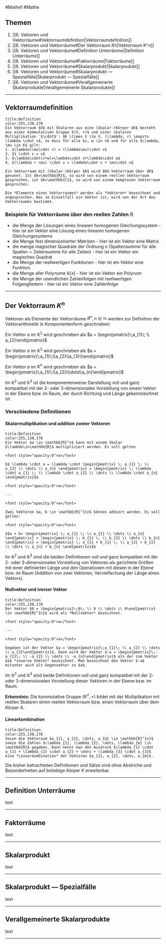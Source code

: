 #Mathe1 #Mathe 

## Themen
1. [[6. Vektoren und Vektorräume#Vektorraumdefinition|Vektorraumdefinition]]
2. [[6. Vektoren und Vektorräume#Der Vektorraum $K n$|Vektorraum K^n]]
3. [[6. Vektoren und Vektorräume#Definition Unterräume|Definition Unterräume]]
4. [[6. Vektoren und Vektorräume#Faktorräume|Faktorräume]]
5. [[6. Vektoren und Vektorräume#Skalarprodukt|Skalarprodukt]]
6. [[6. Vektoren und Vektorräume#Skalarprodukt — Spezialfälle|Skalarprodukt — Spezialfälle]]
7. [[6. Vektoren und Vektorräume#Verallgemeinerte Skalarprodukte|Verallgemeinerte Skalarprodukte]]

---

## Vektorraumdefinition

```ad-info
title:Definition
color:255,130,178
Ein Vektorraum $V$ mit Skalaren aus eine (Skalar-)Körper $K$ besteht aus einer kommutativen Gruppe $(V, +)$ und einer skalaren Multiplikation '$\cdot$': $K \times V \to V, (\lambda, v) \mapsto \lambda \cdot v$, so dass für alle $v, w \in V$ und für alle $\lambda, \mu \in K$ gilt:
1. $\lambda(\mu\cdot v) = (\lambda\mu)\cdot v$
2. $1 \cdot v = v$
3. $\lambda\cdot(v+w)=\lambda\cdot v+\lambda\cdot w$
4. $(\lambda + \mu) \cdot v = \lambda\cdot v + \mu\cdot v$

Ein Vektorraum mit (Skalar-)Körper $K$ wird $K$-Vektorraum über $K$ genannt. Ist $K=\mathbb{R}$, so wird von einem reellen Vektorraum gesprochen, ist $K=\mathbb{C}$, so wird von einem komplexen Vektorraum gesprochen.

Die *Elemente eines Vektorraumes* werden als *Vektoren* bezeichnet und angesprochen. Was im Einzelfall ein Vektor ist, wird von der Art des Vektorraumes bestimmt.
``` 

### Beispiele für Vektorräume über den reellen Zahlen $\mathbb{R}$
- die Menge der Lösungen eines linearen homogenen Gleichungssystem - hier ist ein Vektor eine Lösung eines linearen homogenen Gleichungssystems
- die Menge fest dimensionierter Matrizen - hier ist ein Vektor eine Matrix
- die menge magischer Quadrate der Ordnung $n$ (Spaltensumme für alle Spalten = Zeilensumme für alle Zeilen) - hier ist ein Vektor ein magisches Quadrat
- die Menge der reellwertigen Funktionen - hier ist ein Vektor eine Funktion
- die Menge aller Polynome $\mathbb{R}[x]$ - hier ist ein Vektor ein Polynom
- die Menge der unendlichen Zahlenfolgen mit reellwertigen Folgengliedern - hier ist ein Vektor eine Zahlenfolge

---

## Der Vektorraum $K^n$

Vektoren als Elemente der Vektorräume $R^{n}, n \in \mathbb{N}$ werden zur Definition der Vektorarithmetik in Komponentenform geschrieben:

Ein Vektor $a$ im $\mathbb{R}^{2}$ wird geschrieben als $a = \begin{pmatrix}\;a_{1}\; \\ a_{2}\end{pmatrix}$


Ein Vektor $a$ im $\mathbb{R}^{3}$ wird geschrieben als $a = \begin{pmatrix}\;a_{1}\;\\a_{2}\\a_{3}\\\end{pmatrix}$

Ein Vektor $a$ im $\mathbb{R}^n$ wird geschrieben als $a = \begin{pmatrix}\;a_{1}\;\\a_{2}\\\dots\\a_{n}\end{pmatrix}$

Im $\mathbb{R}^{2}$ und $\mathbb{R}^{3}$ ist die komponentenweise Darstellung voll und ganz kompatibel mit der 2- oder 3-dimensionalen Vorstellung von einem Vektor in der Ebene bzw. im Raum, der durch Richtung und Länge gekennzeichnet ist.

### Verschiedene Definitionen

#### Skalarmultiplikation und addition zweier Vektoren
```ad-info
title:Definition
color:255,130,178
Ein Vektor $a \in \mathbb{R}^n$ kann mit einem Skalar $\lambda\in\mathbb{R}$ multipliziert werden. Es soll gelten

<font style="opacity:0">a</font>

$$ \lambda \cdot a = \lambda \cdot \begin{pmatrix} \; a_{1} \; \\ a_{2} \\ \dots \\ a_{n} \end{pmatrix} = \begin{pmatrix} \; \lambda \cdot a_{1} \; \\ \lambda \cdot a_{2} \\ \dots \\ \lambda \cdot a_{n} \end{pmatrix}$$

<font style="opacity:0">a</font>

---

<font style="opacity:0">a</font>

Zwei Vektoren $a, b \in \mathbb{R}^{n}$ können addiert werden. Es soll gelten:

<font style="opacity:0">a</font>

$$a + b= \begin{pmatrix} \; a_{1} \; \\ a_{2} \\ \dots \\ a_{n} \end{pmatrix} + \begin{pmatrix} \; b_{1} \; \\ b_{2} \\ \dots \\ b_{n} \end{pmatrix} = \begin{pmatrix} \; a_{1} + b_{1} \; \\ a_{2} + b_{2} \\ \dots \\ a_{n} + b_{n} \end{pmatrix}$$
``` 

Im $\mathbb{R}^2$ und $\mathbb{R}^{3}$ sind die beiden Definitionen voll und ganz kompatibel mit der 2- oder 3-dimensionalen Vorstellung von Vektoren als gerichtete Größen mit einer definierten Länge und den Operationen mit diesen in der Ebene bzw. im Raum (Addition von zwei Vektoren, Vervielfachung der Länge eines Vektors).

#### Nullvektor und iverser Vektor
```ad-info
title:Definition
color:255,130,178
Der Vektor $0 = \begin{pmatrix}\;0\; \\ 0 \\ \dots \\ 0\end{pmatrix} \in \mathbb{R}^{n}$ wird als *Nullvektor* bezeichnet.

<font style="opacity:0">a</font>

---

<font style="opacity:0">a</font>

Gegeben ist der Vektor $a = \begin{pmatrix}\;a_{1}\; \\ a_{2} \\ \dots \\ a_{3}\end{pmatrix}$. Dann wird der Vektor $-a = \begin{pmatrix}\;-a_{1}\; \\ -a_{2} \\ \dots \\ -a_{n}\end{pmatrix}$ als der zum Vektor $a$ *inverse Vektor* bezeichnet. Man bezeichnet den Vektor $-a$ mitunter auch als Gegenvektor zu $a$.
``` 

Im $\mathbb{R}^2$ und $\mathbb{R}^{3}$ sind beide Definitionen voll und ganz kompatibel mit der 2- oder 3-dimensionalen Vorstellung dieser Vektoren in der Ebene bzw. im Raum.

**Erkenntnis:**
Die kommutative Gruppe $(\mathbb{R}^{n}, +)$ bildet mit der Multiplikation mit reellen Skalaren einen reellen Vektorraum bzw. einen Vektorraum über dem Körper $\mathbb{R}$.

#### Linearkombination
```ad-info
title:Definition
color:255,130,178
Seien die Vektoraum $a_{1}, a_{2}, \dots, a_{m} \in \mathbb{R}^{n}$ sowie die Zahlen $\lambda_{1}, \lambda_{2}, \dots, \lambda_{m} \in \mathbb{R}$ gegeben. Dann nennt man den Ausdruck $\lambda_{1} \cdot a_{1} + \lambda_{2} \cdot a_{2} + \dots + \lambda_{3} \cdot a_{3}$ eine *Linearkombination* der Vektoren $a_{1}, a_{2}, \dots, a_{m}$.
``` 


Die bisher betrachteten Definitionen und Sätze sind ohne Abstriche und Besonderheiten auf beliebige Körper $K$ erweiterbar.

 

---

## Definition Unterräume

text

---

## Faktorräume

text

---

## Skalarprodukt

text

---

## Skalarprodukt — Spezialfälle

text

---

## Verallgemeinerte Skalarprodukte

text

---

